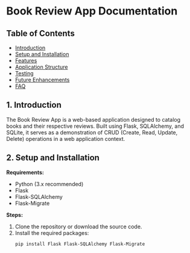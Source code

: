 # Book Review App Documentation

## Table of Contents
- [Introduction](#introduction)
- [Setup and Installation](#setup-and-installation)
- [Features](#features)
- [Application Structure](#application-structure)
- [Testing](#testing)
- [Future Enhancements](#future-enhancements)
- [FAQ](#faq)

## 1. Introduction
The Book Review App is a web-based application designed to catalog books and their respective reviews. Built using Flask, SQLAlchemy, and SQLite, it serves as a demonstration of CRUD (Create, Read, Update, Delete) operations in a web application context.

## 2. Setup and Installation
**Requirements:**
- Python (3.x recommended)
- Flask
- Flask-SQLAlchemy
- Flask-Migrate

**Steps:**
1. Clone the repository or download the source code.
2. Install the required packages:
   ```bash
   pip install Flask Flask-SQLAlchemy Flask-Migrate
